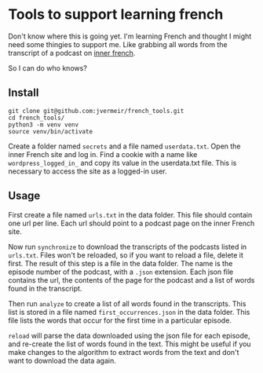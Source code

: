 # Tools to support learning french

Don't know where this is going yet. I'm learning French and thought I 
might need some thingies to support me. Like grabbing all words from 
the transcript of a podcast on [inner french](https://innerfrench.com/). 

So I can do who knows?

## Install

```
git clone git@github.com:jvermeir/french_tools.git
cd french_tools/
python3 -m venv venv
source venv/bin/activate
```

Create a folder named `secrets` and a file named `userdata.txt`. Open the inner French site and log in. Find a cookie with a name like `wordpress_logged_in_`
and copy its value in the userdata.txt file. This is necessary to access the site as a logged-in user.

## Usage

First create a file named `urls.txt` in the data folder. This file should contain one 
url per line. Each url should point to a podcast page on the inner French site.

Now run `synchronize` to download the transcripts of the podcasts listed in `urls.txt`. Files
won't be reloaded, so if you want to reload a file, delete it first. The result of this step
is a file in the data folder. The name is the episode number of the podcast, with a `.json` extension.
Each json file contains the url, the contents of the page for the podcast and a list of words found in the 
transcript.

Then run `analyze` to create a list of all words found in the transcripts. This list is stored in a file named `first_occurrences.json` in the data folder.
This file lists the words that occur for the first time in a particular episode. 

`reload` will parse the data downloaded using the json file for each episode, and re-create the list of words found
in the text. This might be useful if you make changes to the algorithm to extract words from the text and don't want
to download the data again.